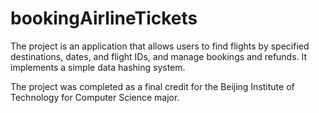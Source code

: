 # bookingAirlineTickets

The project is an application that allows users to find flights by specified destinations, dates, and flight IDs, and manage bookings and refunds.
It implements a simple data hashing system.


The project was completed as a final credit for the Beijing Institute of Technology for Computer Science major.